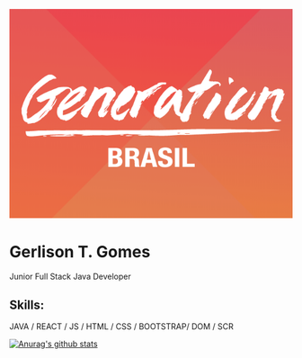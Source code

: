 ![Junior Full Stack Java Developer](https://github.com/gerlisontimoteo/gerlisontimoteo/blob/main/generation%20brasil%20banner.png)

# Gerlison T. Gomes
Junior Full Stack Java Developer

## Skills: 
JAVA / REACT / JS / HTML / CSS / BOOTSTRAP/ DOM / SCR

[![Anurag's github stats](https://github-readme-stats.vercel.app/api?username=gerlisontimoteo)](https://github.com/anuraghazra/github-readme-stats)






